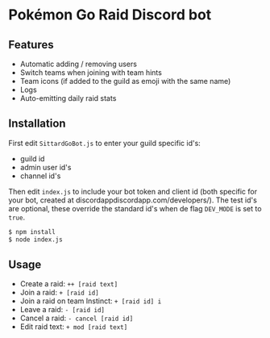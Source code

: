 # Pokémon Go Raid Discord bot

## Features

 * Automatic adding / removing users
 * Switch teams when joining with team hints
 * Team icons (if added to the guild as emoji with the same name)
 * Logs
 * Auto-emitting daily raid stats

## Installation

First edit `SittardGoBot.js` to enter your guild specific id's:

  * guild id
  * admin user id's
  * channel id's

Then edit `index.js` to include your bot token and client id (both specific for your bot, created at discordappdiscordapp.com/developers/). The test id's are optional, these override the standard id's when de flag `DEV_MODE` is set to `true`.

```bash
$ npm install
$ node index.js
```

## Usage

  * Create a raid: `++ [raid text]`
  * Join a raid: `+ [raid id]`
  * Join a raid on team Instinct: `+ [raid id] i`
  * Leave a raid: `- [raid id]`
  * Cancel a raid: `- cancel [raid id]`
  * Edit raid text: `+ mod [raid text]`
